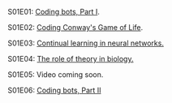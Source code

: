 S01E01: [Coding bots, Part I](https://youtu.be/Dz6HciWT60w).

S01E02: [Coding Conway's Game of Life](https://youtu.be/a9-Rq3tv-eY).

S01E03: [Continual learning in neural networks.](https://www.youtube.com/watch?v=47lBkUTCEsc&t=126s)

S01E04: [The role of theory in biology.](https://www.youtube.com/watch?v=0RxnplFq2aU) 

S01E05: Video coming soon.

S01E06: [Coding bots, Part II](https://youtu.be/SbF-WA4ZSF0)
